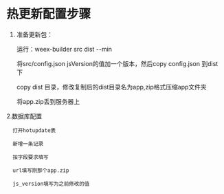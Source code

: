# 热更新配置步骤

1. 准备更新包：

   运行：weex-builder  src dist --min

   将src/config.json jsVersion的值加一个版本，然后copy config.json 到dist下

     copy dist 目录，修改复制后的dist目录名为app,zip格式压缩app文件夹

   将app.zip丢到服务器上

2.数据库配置

```
  打开hotupdate表

  新增一条记录

  按字段要求填写

  url填写刚那个app.zip

  js_version填写为之前修改的值
```



